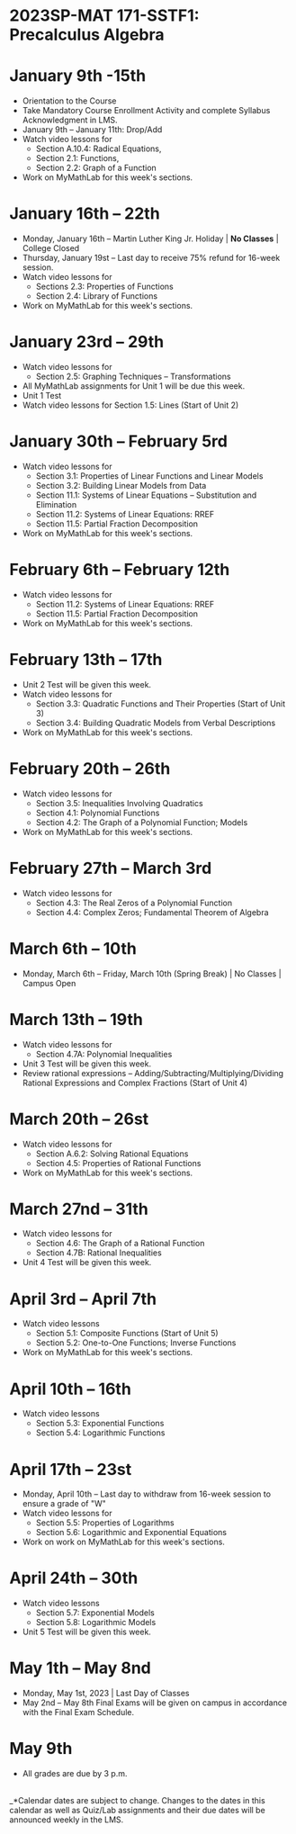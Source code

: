 # 2023SP-MAT 171-SSTF1: Precalculus Algebra

# January 9th -15th
- Orientation to the Course
- Take Mandatory Course Enrollment Activity and complete Syllabus Acknowledgment in LMS.
- January 9th – January 11th: Drop/Add
- Watch video lessons for
  - Section A.10.4: Radical Equations,
  - Section 2.1: Functions,
  - Section 2.2: Graph of a Function
- Work on MyMathLab for this week's sections.

# January 16th – 22th
- Monday, January 16th – Martin Luther King Jr. Holiday \| **No Classes** \| College Closed
- Thursday, January 19st – Last day to receive 75% refund for 16-week session.
- Watch video lessons for
  - Sections 2.3: Properties of Functions
  - Section 2.4: Library of Functions
- Work on MyMathLab for this week's sections.

# January 23rd – 29th
- Watch video lessons for
  - Section 2.5: Graphing Techniques – Transformations
- All MyMathLab assignments for Unit 1 will be due this week.
- Unit 1 Test
- Watch video lessons for Section 1.5: Lines (Start of Unit 2)

# January 30th – February 5rd
- Watch video lessons for
  - Section 3.1: Properties of Linear Functions and Linear Models
  - Section 3.2: Building Linear Models from Data
  - Section 11.1: Systems of Linear Equations – Substitution and Elimination
  - Section 11.2: Systems of Linear Equations: RREF
  - Section 11.5: Partial Fraction Decomposition
- Work on MyMathLab for this week's sections.

# February 6th – February 12th
- Watch video lessons for
  - Section 11.2: Systems of Linear Equations: RREF
  - Section 11.5: Partial Fraction Decomposition
- Work on MyMathLab for this week's sections.

# February 13th – 17th
- Unit 2 Test will be given this week.
- Watch video lessons for
  - Section 3.3: Quadratic Functions and Their Properties (Start of Unit 3)
  - Section 3.4: Building Quadratic Models from Verbal Descriptions
- Work on MyMathLab for this week's sections.

# February 20th – 26th
- Watch video lessons for
  - Section 3.5: Inequalities Involving Quadratics
  - Section 4.1: Polynomial Functions
  - Section 4.2: The Graph of a Polynomial Function; Models
- Work on MyMathLab for this week's sections.

# February 27th – March 3rd
- Watch video lessons for
  - Section 4.3: The Real Zeros of a Polynomial Function
  - Section 4.4: Complex Zeros; Fundamental Theorem of Algebra

# March 6th – 10th
- Monday, March 6th – Friday, March 10th (Spring Break) \| No Classes \| Campus Open

# March 13th – 19th
- Watch video lessons for
  - Section 4.7A: Polynomial Inequalities
- Unit 3 Test will be given this week.
- Review rational expressions – Adding/Subtracting/Multiplying/Dividing Rational Expressions and Complex Fractions (Start of Unit 4)

# March 20th – 26st
- Watch video lessons for
  - Section A.6.2: Solving Rational Equations
  - Section 4.5: Properties of Rational Functions
- Work on MyMathLab for this week's sections.

# March 27nd – 31th
- Watch video lessons for
  - Section 4.6: The Graph of a Rational Function
  - Section 4.7B: Rational Inequalities
- Unit 4 Test will be given this week.

# April 3rd – April 7th
- Watch video lessons
  - Section 5.1: Composite Functions (Start of Unit 5)
  - Section 5.2: One-to-One Functions; Inverse Functions
- Work on MyMathLab for this week's sections.

# April 10th – 16th
- Watch video lessons
  - Section 5.3: Exponential Functions
  - Section 5.4: Logarithmic Functions

# April 17th – 23st
- Monday, April 10th – Last day to withdraw from 16-week session to ensure a grade of "W"
- Watch video lessons for
  - Section 5.5: Properties of Logarithms
  - Section 5.6: Logarithmic and Exponential Equations
- Work on work on MyMathLab for this week's sections.

# April 24th – 30th
- Watch video lessons
  - Section 5.7: Exponential Models
  - Section 5.8: Logarithmic Models
- Unit 5 Test will be given this week.

# May 1th – May 8nd
- Monday, May 1st, 2023 \| Last Day of Classes
- May 2nd – May 8th Final Exams will be given on campus in accordance with the Final Exam Schedule.

# May 9th
- All grades are due by 3 p.m.
<br><br>

_*Calendar dates are subject to change. Changes to the dates in this calendar as well as Quiz/Lab assignments and their due dates will be announced weekly in the LMS.
